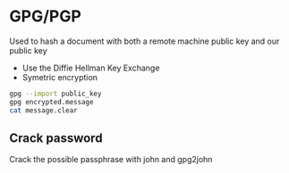 # GPG/PGP
Used to hash a document with both a remote machine public key and our public key 

- Use the Diffie Hellman Key Exchange
- Symetric encryption 

```bash
gpg --import public_key
gpg encrypted.message
cat message.clear
```

## Crack password

Crack the possible passphrase with john and gpg2john
